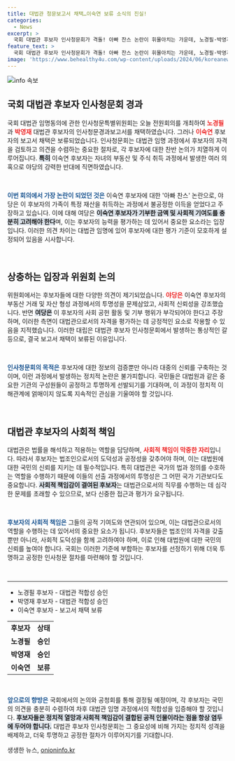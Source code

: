 ```yaml
---
title: 대법관 청문보고서 채택…이숙연 보류 소식의 진실!
categories:
  - News
excerpt: >
  국회 대법관 후보자 인사청문회가 격돌! 아빠 찬스 논란이 휘몰아치는 가운데, 노경필·박영재 후보는 통과하고 이숙연 후보는 보류 결정. 궁금증을 자아내는 진실은?
feature_text: >
  국회 대법관 후보자 인사청문회가 격돌! 아빠 찬스 논란이 휘몰아치는 가운데, 노경필·박영재 후보는 통과하고 이숙연 후보는 보류 결정. 궁금증을 자아내는 진실은?
image: 'https://www.behealthy4u.com/wp-content/uploads/2024/06/koreanews.jpg'
---
```


<p><img src="https://www.behealthy4u.com/wp-content/uploads/2024/06/koreanews.jpg" alt="info 속보" /></p>

<h2 data-ke-size="size26">국회 대법관 후보자 인사청문회 경과</h2>

<p data-ke-size="size16">국회 대법관 임명동의에 관한 인사청문특별위원회는 오늘 전원회의를 개최하여 <b><span style="color: #ee2323;">노경필</span></b>과 <b><span style="color: #ee2323;">박영재</span></b> 대법관 후보자의 인사청문경과보고서를 채택하였습니다. 그러나 <b><span style="color: #ee2323;">이숙연</span></b> 후보자의 보고서 채택은 보류되었습니다. 인사청문회는 대법관 임명 과정에서 후보자의 자격을 검토하고 의견을 수렴하는 중요한 절차로, 각 후보자에 대한 찬반 논의가 치열하게 이루어집니다. <b><span style="background-color: #21538527;">특히</span></b> 이숙연 후보자는 자녀의 부동산 및 주식 취득 과정에서 발생한 여러 의혹으로 야당의 강력한 반대에 직면하였습니다.</p>

<p data-ke-size="size16">&nbsp;</p>

<p><b><span style="color: #1a5490;">이번 회의에서 가장 논란이 되었던 것은</span></b> 이숙연 후보자에 대한 '아빠 찬스' 논란으로, 야당은 이 후보자의 가족이 특정 재산을 취득하는 과정에서 불공정한 이득을 얻었다고 주장하고 있습니다. 이에 대해 여당은 <b><span style="background-color: #21538527;">이숙연 후보자가 기부한 금액 및 사회적 기여도를 충분히 고려해야 한다</span></b>며, 이는 후보자의 능력을 평가하는 데 있어서 중요한 요소라는 입장입니다. 이러한 의견 차이는 대법관 임명에 있어 후보자에 대한 평가 기준이 모호하게 설정되어 있음을 시사합니다. </p>

<p data-ke-size="size16">&nbsp;</p>

<h2 data-ke-size="size26">상충하는 입장과 위원회 논의</h2>

<p data-ke-size="size16">위원회에서는 후보자들에 대한 다양한 의견이 제기되었습니다. <b><span style="color: #ee2323;">야당은</span></b> 이숙연 후보자의 부동산 거래 및 자산 형성 과정에서의 투명성을 문제삼았고, 사회적 신뢰성을 강조했습니다. 반면 <b><span style="background-color: #21538527;">여당은</span></b> 이 후보자의 사회 공헌 활동 및 기부 행위가 부각되어야 한다고 주장하며, 이러한 측면이 대법관으로서의 자격을 평가하는 데 긍정적인 요소로 작용할 수 있음을 지적했습니다. 이러한 대립은 대법관 후보자 인사청문회에서 발생하는 통상적인 갈등으로, 결국 보고서 채택이 보류된 이유입니다.</p>

<p data-ke-size="size16">&nbsp;</p>

<p><b><span style="color: #1a5490;">인사청문회의 목적은</span></b> 후보자에 대한 정보의 검증뿐만 아니라 대중의 신뢰를 구축하는 것이며, 이런 과정에서 발생하는 정치적 논란은 불가피합니다. 국민들은 대법원과 같은 중요한 기관의 구성원들이 공정하고 투명하게 선발되기를 기대하며, 이 과정이 정치적 이해관계에 얽매이지 않도록 지속적인 관심을 기울여야 할 것입니다.</p>

<p data-ke-size="size16">&nbsp;</p>

<h2 data-ke-size="size26">대법관 후보자의 사회적 책임</h2>

<p data-ke-size="size16">대법관은 법률을 해석하고 적용하는 역할을 담당하며, <b><span style="color: #ee2323;">사회적 책임이 막중한 자리</span></b>입니다. 따라서 후보자는 법조인으로서의 도덕성과 공정성을 갖추어야 하며, 이는 대법원에 대한 국민의 신뢰를 지키는 데 필수적입니다. 특히 대법관은 국가의 법과 정의를 수호하는 역할을 수행하기 때문에 이들의 선출 과정에서의 투명성은 그 어떤 국가 기관보다도 중요합니다. <b><span style="background-color: #21538527;">사회적 책임감이 결여된 후보자</span></b>는 대법관으로서의 직무를 수행하는 데 심각한 문제를 초래할 수 있으므로, 보다 신중한 접근과 평가가 요구됩니다.</p>

<p data-ke-size="size16">&nbsp;</p>

<p><b><span style="color: #1a5490;">후보자의 사회적 책임은</span></b> 그들의 공적 기여도와 연관되어 있으며, 이는 대법관으로서의 역할을 수행하는 데 있어서의 중요한 요소가 됩니다. 후보자들은 법조인의 자격을 갖출 뿐만 아니라, 사회적 도덕성을 함께 고려하여야 하며, 이로 인해 대법원에 대한 국민의 신뢰를 높여야 합니다. 국회는 이러한 기준에 부합하는 후보자를 선정하기 위해 더욱 투명하고 공정한 인사청문 절차를 마련해야 할 것입니다.</p>

<p data-ke-size="size16">&nbsp;</p>

<hr>

<ul>
    <li>노경필 후보자 - 대법관 적합성 승인</li>
    <li>박영재 후보자 - 대법관 적합성 승인</li>
    <li>이숙연 후보자 - 보고서 채택 보류</li>
</ul>

<table style="width: 100%;">
    <tr>
        <td style="text-align: center; height: 17px;"><b>후보자</b></td>
        <td style="text-align: center; height: 17px;"><b>상태</b></td>
    </tr>
    <tr>
        <td style="text-align: center; height: 17px;"><b>노경필</b></td>
        <td style="text-align: center; height: 17px;"><b>승인</b></td>
    </tr>
    <tr>
        <td style="text-align: center; height: 17px;"><b>박영재</b></td>
        <td style="text-align: center; height: 17px;"><b>승인</b></td>
    </tr>
    <tr>
        <td style="text-align: center; height: 17px;"><b>이숙연</b></td>
        <td style="text-align: center; height: 17px;"><b>보류</b></td>
    </tr>
</table>

<p data-ke-size="size16">&nbsp;</p>

<p><b><span style="color: #1a5490;">앞으로의 향방은</span></b> 국회에서의 논의와 공청회를 통해 결정될 예정이며, 각 후보자는 국민의 의견을 충분히 수렴하여 차후 대법관 임명 과정에서의 적합성을 입증해야 할 것입니다. <b><span style="background-color: #21538527;">후보자들은 정치적 열망과 사회적 책임감이 결합된 공적 인물이라는 점을 항상 염두에 두어야 합니다.</span></b> 대법관 후보자 인사청문회는 그 중요성에 비해 가지는 정치적 성격을 배제하고, 더욱 투명하고 공정한 절차가 이루어지기를 기대합니다.</p>
생생한 뉴스, <a href="https://onioninfo.kr" rel="dofollow">onioninfo.kr</a>


